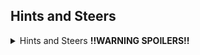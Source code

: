 ## Hints and Steers

<details>

<summary>Hints and Steers <b>!!WARNING SPOILERS!!</b></summary>

<details> <!-- Start of flag 1 -->
    <summary><b>Flag 1</b> (<i>click to expand</i>)</summary>
    <!-- have to be followed by an empty line! -->

Three hints available for this flag
<details> <!-- Start of hint 1 -->
    <summary><b>Hint 1</b></summary>
    <!-- have to be followed by an empty line! -->
    
This is the hint
 1. list
 1. with
    1. nested
    1. items
        ```java
        // including code
        ```
    1. blocks
 1. and continued non-nested

</details>
</details>
</details>
